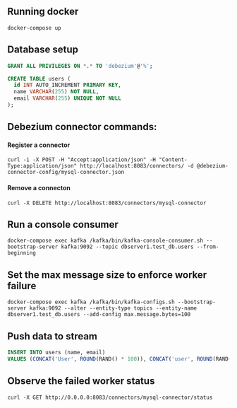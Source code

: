 ## Running docker
```
docker-compose up
```

## Database setup
```sql
GRANT ALL PRIVILEGES ON *.* TO 'debezium'@'%';

CREATE TABLE users (
  id INT AUTO_INCREMENT PRIMARY KEY,
  name VARCHAR(255) NOT NULL,
  email VARCHAR(255) UNIQUE NOT NULL
);
```

## Debezium connector commands:

#### Register a connector
```shell
curl -i -X POST -H "Accept:application/json" -H "Content-Type:application/json" http://localhost:8083/connectors/ -d @debezium-connector-config/mysql-connector.json
```

#### Remove a connecton
```shell
curl -X DELETE http://localhost:8083/connectors/mysql-connector
```

## Run a console consumer
```shell
docker-compose exec kafka /kafka/bin/kafka-console-consumer.sh --bootstrap-server kafka:9092 --topic dbserver1.test_db.users --from-beginning
```

## Set the max message size to enforce worker failure
```shell
docker-compose exec kafka /kafka/bin/kafka-configs.sh --bootstrap-server kafka:9092 --alter --entity-type topics --entity-name dbserver1.test_db.users --add-config max.message.bytes=100
```

## Push data to stream

```sql
INSERT INTO users (name, email)
VALUES (CONCAT('User', ROUND(RAND() * 100)), CONCAT('user', ROUND(RAND() * 100), '@example.com'));
```

## Observe the failed worker status
```shell
curl -X GET http://0.0.0.0:8083/connectors/mysql-connector/status
```
